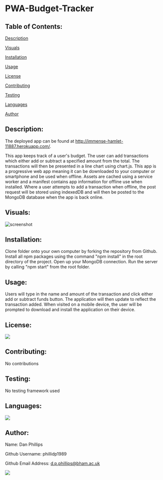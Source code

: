# PWA-Budget-Tracker

## Table of Contents:

[Description](#description)

[Visuals](#visuals)

[Installation](#installation)

[Usage](#usage)

[License](#license)

[Contributing](#contributing)

[Testing](#testing)

[Languages](#languages)

[Author](#author)

## Description:
The deployed app can be found at http://immense-hamlet-11887.herokuapp.com/.

This app keeps track of a user's budget. The user can add transactions which either add or subtract a specified amount from the total. The transactions will then be presented in a line chart using chart.js. This app is a progressive web app meaning it can be downloaded to your computer or smartphone and be used when offline. Assets are cached using a service worker and a manifest contains app information for offline use when installed. Where a user attempts to add a transaction when offline, the post request will be stored using indexedDB and will then be posted to the MongoDB database when the app is back online.

## Visuals:
![screenshot](https://github.com/phillidp1989/PWA-Budget-Tracker/blob/master/public/assets/images/demo.gif)

## Installation:
Clone folder onto your own computer by forking the repository from Github. Install all npm packages using the command "npm install" in the root directory of the project. Open up your MongoDB connection. Run the server by calling "npm start" from the root folder.

## Usage:
Users will type in the name and amount of the transaction and click either add or subtract funds button. The application will then update to reflect the transaction added. When visited on a mobile device, the user will be prompted to download and install the application on their device.

## License:
<img src="https://img.shields.io/github/license/phillidp1989/PWA-Budget-Tracker?logoColor=%23C2CAE8">

## Contributing:
No contributions

## Testing:
No testing framework used

## Languages:
<img src="https://img.shields.io/github/languages/top/phillidp1989/PWA-Budget-Tracker">

## Author:
Name: Dan Phillips

Github Username: phillidp1989

Github Email Address: d.p.phillips@bham.ac.uk

<img src="https://avatars1.githubusercontent.com/u/61989740?v=4">
